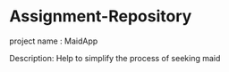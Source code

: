 # Assignment-Repository
project name : MaidApp

Description: 
Help to simplify the process of seeking maid
